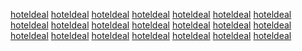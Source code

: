 <a href="https://www.google.com.vc/url?q=https://sunvilla.in">hoteldeal</a>
<a href="http://maps.google.com.sl/url?q=https://sunvilla.in">hoteldeal</a>
<a href="http://images.google.com.pg/url?q=https://sunvilla.in">hoteldeal</a>
<a href="http://maps.google.com.pg/url?q=https://sunvilla.in">hoteldeal</a>
<a href="https://www.google.com.pg/url?q=https://sunvilla.in">hoteldeal</a>
<a href="http://images.google.to/url?q=https://sunvilla.in">hoteldeal</a>
<a href="https://www.google.ws/url?q=https://sunvilla.in">hoteldeal</a>
<a href="http://images.google.cg/url?q=https://sunvilla.in">hoteldeal</a>
<a href="https://www.google.cg/url?q=https://sunvilla.in">hoteldeal</a>
<a href="http://maps.google.cv/url?q=https://sunvilla.in">hoteldeal</a>
<a href="https://www.google.cv/url?q=https://sunvilla.in">hoteldeal</a>
<a href="http://images.google.tl/url?q=https://sunvilla.in">hoteldeal</a>
<a href="http://maps.google.tl/url?q=https://sunvilla.in">hoteldeal</a>
<a href="http://maps.google.td/url?q=https://sunvilla.in">hoteldeal</a>
<a href="https://www.google.td/url?q=https://sunvilla.in">hoteldeal</a>
<a href="https://www.google.cf/url?q=https://sunvilla.in">hoteldeal</a>
<a href="http://maps.google.so/url?q=https://sunvilla.in">hoteldeal</a>
<a href="https://www.google.so/url?q=https://sunvilla.in">hoteldeal</a>
<a href="http://images.google.gl/url?q=https://sunvilla.in">hoteldeal</a>
<a href="https://www.google.gl/url?q=https://sunvilla.in">hoteldeal</a>
<a href="http://images.google.gp/url?q=https://sunvilla.in">hoteldeal</a>
